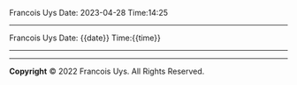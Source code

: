 
Francois Uys 
Date: 2023-04-28
Time:14:25

_____________________________________________________________________________

Francois Uys 
Date: {{date}}
Time:{{time}}

_____________________________________________________________________________


---

**Copyright**
© 2022 Francois Uys. All Rights Reserved.
